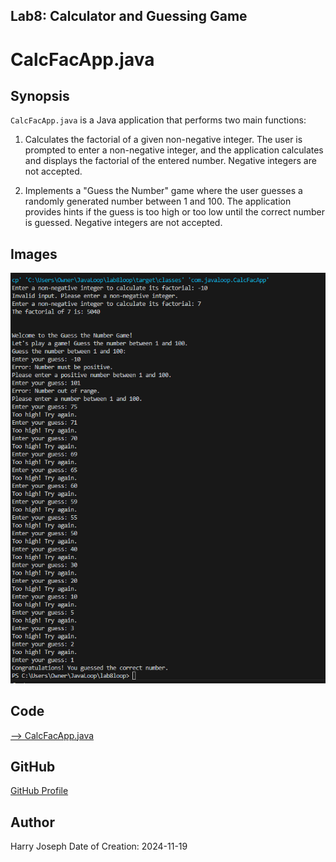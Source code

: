 ## Lab8: Calculator and Guessing Game
# CalcFacApp.java


## Synopsis
`CalcFacApp.java` is a Java application that performs two main functions:
1. Calculates the factorial of a given non-negative integer. The user is prompted to enter a non-negative integer, and the application calculates and displays the factorial of the entered number. Negative integers are not accepted.

2. Implements a "Guess the Number" game where the user guesses a randomly generated number between 1 and 100. The application provides hints if the guess is too high or too low until the correct number is guessed. Negative integers are not accepted.


## Images
![Screen Output](src/main/resources/images/Screen_Output.png)


## Code
[--> CalcFacApp.java](src/main/java/com/javaloop/CalcFacApp.java)


## GitHub
[GitHub Profile](https://github.com/hjoseph777)


## Author
Harry Joseph  Date of Creation: 2024-11-19
